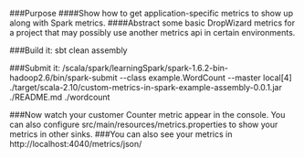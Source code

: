 ###Purpose
####Show how to get application-specific metrics to show up along with Spark metrics.
####Abstract some basic DropWizard metrics for a project that may possibly use another metrics api in certain environments.

###Build it:
sbt clean assembly

###Submit it:
<yourPath>/scala/spark/learningSpark/spark-1.6.2-bin-hadoop2.6/bin/spark-submit --class example.WordCount --master local[4]  ./target/scala-2.10/custom-metrics-in-spark-example-assembly-0.0.1.jar  ./README.md ./wordcount

###Now watch your customer Counter metric appear in the console. You can also configure src/main/resources/metrics.properties to show your metrics in other sinks.
###You can also see your metrics in http://localhost:4040/metrics/json/ 